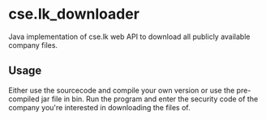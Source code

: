 # cse.lk_downloader

Java implementation of cse.lk web API to download all publicly available company files.

## Usage
Either use the sourcecode and compile your own version or use the pre-compiled jar file in bin.
Run the program and enter the security code of the company you're interested in downloading the files of.
